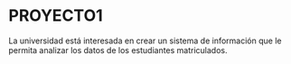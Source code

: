 # PROYECTO1
La universidad está interesada en crear un sistema de información que le permita analizar los datos de los estudiantes matriculados.
